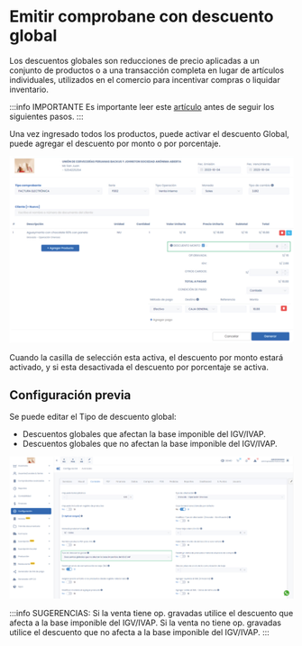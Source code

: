 # Emitir comprobane con descuento global

Los descuentos globales son reducciones de precio aplicadas a un conjunto de productos o a una transacción completa en lugar de artículos individuales, utilizados en el comercio para incentivar compras o liquidar inventario.

:::info IMPORTANTE
Es importante leer este [artículo](https://fastura.github.io/documentacion/ventas/Emitir-comprobantes-Facturas-y-Boletas) antes de seguir los siguientes pasos.
:::

Una vez ingresado todos los productos, puede activar el descuento Global, puede agregar el descuento por monto o por porcentaje.

![Alt text](img/descuento-global4.jpg)

Cuando la casilla de selección esta activa, el descuento por monto estará activado, y si esta desactivada el descuento por porcentaje se activa.

## Configuración previa

Se puede editar el Tipo de descuento global:

- Descuentos globales que afectan la base imponible del IGV/IVAP.
- Descuentos globales que no afectan la base imponible del IGV/IVAP.

![Alt text](img/descuemtoglobal54.jpg)

:::info SUGERENCIAS:
Si la venta tiene op. gravadas utilice el descuento que afecta a la base imponible del IGV/IVAP.
Si la venta no tiene op. gravadas utilice el descuento que no afecta a la base imponible del IGV/IVAP.
:::
